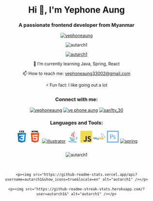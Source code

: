 <h1 align="center">Hi 👋, I'm Yephone Aung</h1>
<h3 align="center">A passionate frontend developer from Myanmar</h3>

<div align="center">
  <p>
    <a href="https://twitter.com/yephoneaung" target="blank"><img src="https://img.shields.io/twitter/follow/yephoneaung?logo=twitter&style=for-the-badge" alt="yephoneaung" /></a>
  </p>
</div>

<div align="center">
  <p><img src="https://komarev.com/ghpvc/?username=autarch1&label=Profile%20views&color=0e75b6&style=flat" alt="autarch1" /></p>
</div>

<div align="center">
  <p><a href="https://github.com/ryo-ma/github-profile-trophy"><img src="https://github-profile-trophy.vercel.app/?username=autarch1" alt="autarch1" /></a></p>
</div>

<p align="center">🌱 I’m currently learning Java, Spring, React</p>

<p align="center">📫 How to reach me: <a href="mailto:yephoneaung33002@gmail.com">yephoneaung33002@gmail.com</a></p>

<p align="center">⚡ Fun fact: I like going out a lot</p>

<div align="center">
  <h3>Connect with me:</h3>
  <p>
    <a href="https://twitter.com/yephoneaung" target="blank"><img src="https://raw.githubusercontent.com/rahuldkjain/github-profile-readme-generator/master/src/images/icons/Social/twitter.svg" alt="yephoneaung" height="30" width="40" /></a>
    <a href="https://linkedin.com/in/ye phone aung" target="blank"><img src="https://raw.githubusercontent.com/rahuldkjain/github-profile-readme-generator/master/src/images/icons/Social/linked-in-alt.svg" alt="ye phone aung" height="30" width="40" /></a>
    <a href="https://instagram.com/san1ty_30" target="blank"><img src="https://raw.githubusercontent.com/rahuldkjain/github-profile-readme-generator/master/src/images/icons/Social/instagram.svg" alt="san1ty_30" height="30" width="40" /></a>
  </p>
</div>

<div align="center">
  <h3>Languages and Tools:</h3>
  <p>
    <a href="https://www.w3schools.com/css/" target="_blank" rel="noreferrer"><img src="https://raw.githubusercontent.com/devicons/devicon/master/icons/css3/css3-original-wordmark.svg" alt="css3" width="40" height="40" /></a>
    <a href="https://www.w3.org/html/" target="_blank" rel="noreferrer"><img src="https://raw.githubusercontent.com/devicons/devicon/master/icons/html5/html5-original-wordmark.svg" alt="html5" width="40" height="40" /></a>
    <a href="https://www.adobe.com/in/products/illustrator.html" target="_blank" rel="noreferrer"><img src="https://www.vectorlogo.zone/logos/adobe_illustrator/adobe_illustrator-icon.svg" alt="illustrator" width="40" height="40" /></a>
    <a href="https://www.java.com" target="_blank" rel="noreferrer"><img src="https://raw.githubusercontent.com/devicons/devicon/master/icons/java/java-original.svg" alt="java" width="40" height="40" /></a>
    <a href="https://developer.mozilla.org/en-US/docs/Web/JavaScript" target="_blank" rel="noreferrer"><img src="https://raw.githubusercontent.com/devicons/devicon/master/icons/javascript/javascript-original.svg" alt="javascript" width="40" height="40" /></a>
    <a href="https://www.mysql.com/" target="_blank" rel="noreferrer"><img src="https://raw.githubusercontent.com/devicons/devicon/master/icons/mysql/mysql-original-wordmark.svg" alt="mysql" width="40" height="40" /></a>
    <a href="https://www.photoshop.com/en" target="_blank" rel="noreferrer"><img src="https://raw.githubusercontent.com/devicons/devicon/master/icons/photoshop/photoshop-line.svg" alt="photoshop" width="40" height="40" /></a>
    <a href="https://spring.io/" target="_blank" rel="noreferrer"><img src="https://www.vectorlogo.zone/logos/springio/springio-icon.svg" alt="spring" width="40" height="40" /></a>
  </p>
</div>

<div align="center">
  <div style="display: flex; flex-direction: column; gap: 20px;">
    <p><img src="https://github-readme-stats.vercel.app/api/top-langs?username=autarch1&show_icons=true&locale=en&layout=compact" alt="autarch1" /></p>

    <p><img src="https://github-readme-stats.vercel.app/api?username=autarch1&show_icons=true&locale=en" alt="autarch1" /></p>

    <p><img src="https://github-readme-streak-stats.herokuapp.com/?user=autarch1&" alt="autarch1" /></p>
  </div>
</div>
